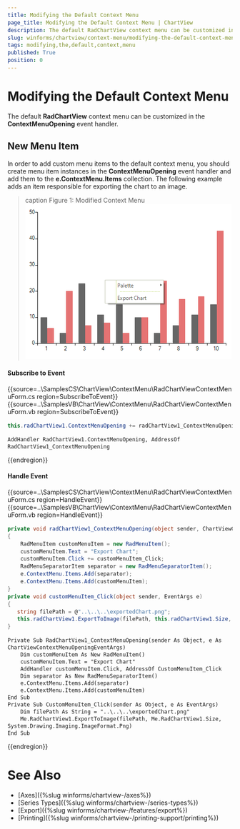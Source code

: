 ```yaml
---
title: Modifying the Default Context Menu
page_title: Modifying the Default Context Menu | ChartView
description: The default RadChartView context menu can be customized in the ContextMenuOpening event handler.
slug: winforms/chartview/context-menu/modifying-the-default-context-menu
tags: modifying,the,default,context,menu
published: True
position: 0
---
```


# Modifying the Default Context Menu

The default __RadChartView__ context menu can be customized in the __ContextMenuOpening__ event handler.

## New Menu Item

In order to add custom menu items to the default context menu, you should create menu item instances in the __ContextMenuOpening__ event handler and add them to the __e.ContextMenu.Items__ collection. The following example adds an item responsible for exporting the chart to an image.

>caption Figure 1: Modified Context Menu
![modifying-the-default-context-menu 001](images/modifying-the-default-context-menu001.png)

#### Subscribe to Event

{{source=..\SamplesCS\ChartView\ContextMenu\RadChartViewContextMenuForm.cs region=SubscribeToEvent}} 
{{source=..\SamplesVB\ChartView\ContextMenu\RadChartViewContextMenuForm.vb region=SubscribeToEvent}}
````C#
this.radChartView1.ContextMenuOpening += radChartView1_ContextMenuOpening;

````
````VB.NET
AddHandler RadChartView1.ContextMenuOpening, AddressOf RadChartView1_ContextMenuOpening

```` 



{{endregion}}

#### Handle Event

{{source=..\SamplesCS\ChartView\ContextMenu\RadChartViewContextMenuForm.cs region=HandleEvent}} 
{{source=..\SamplesVB\ChartView\ContextMenu\RadChartViewContextMenuForm.vb region=HandleEvent}}
````C#
private void radChartView1_ContextMenuOpening(object sender, ChartViewContextMenuOpeningEventArgs e)
{
    RadMenuItem customMenuItem = new RadMenuItem();
    customMenuItem.Text = "Export Chart";
    customMenuItem.Click += customMenuItem_Click;
    RadMenuSeparatorItem separator = new RadMenuSeparatorItem();
    e.ContextMenu.Items.Add(separator);
    e.ContextMenu.Items.Add(customMenuItem);
}
private void customMenuItem_Click(object sender, EventArgs e)
{
   string filePath = @"..\..\..\exportedChart.png";
   this.radChartView1.ExportToImage(filePath, this.radChartView1.Size, System.Drawing.Imaging.ImageFormat.Png);
}

````
````VB.NET
Private Sub RadChartView1_ContextMenuOpening(sender As Object, e As ChartViewContextMenuOpeningEventArgs)
    Dim customMenuItem As New RadMenuItem()
    customMenuItem.Text = "Export Chart"
    AddHandler customMenuItem.Click, AddressOf CustomMenuItem_Click
    Dim separator As New RadMenuSeparatorItem()
    e.ContextMenu.Items.Add(separator)
    e.ContextMenu.Items.Add(customMenuItem)
End Sub
Private Sub CustomMenuItem_Click(sender As Object, e As EventArgs)
    Dim filePath As String = "..\..\..\exportedChart.png"
    Me.RadChartView1.ExportToImage(filePath, Me.RadChartView1.Size, System.Drawing.Imaging.ImageFormat.Png)
End Sub

```` 



{{endregion}}

# See Also

* [Axes]({%slug winforms/chartview-/axes%})
* [Series Types]({%slug winforms/chartview-/series-types%})
* [Export]({%slug winforms/chartview-/features/export%})
* [Printing]({%slug winforms/chartview-/printing-support/printing%})